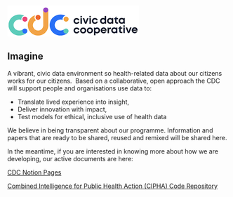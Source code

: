 ![Civic Data Cooperative Logo](/images/cdc-logo.png)

## Imagine

A vibrant, civic data environment so health-related data about our citizens works for our citizens. 
Based on a collaborative, open approach the CDC will support people and organisations use data to:

* Translate lived experience into insight, 
* Deliver innovation with impact,
* Test models for ethical, inclusive use of health data

We believe in being transparent about our programme. Information and papers that are ready to be shared, reused and remixed will be shared here.

In the meantime, if you are interested in knowing more about how we are developing, our active documents are here: 

[CDC Notion Pages](https://www.notion.so/Civic-Data-Cooperative-fc587f76dd1a4e01a66326cafaf81270)

[Combined Intelligence for Public Health Action (CIPHA) Code Repository](https://github.com/cipha-uk) 
